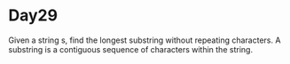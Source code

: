 # Day29
Given a string s, find the longest substring without repeating characters. A substring is a contiguous sequence of characters within the string.
